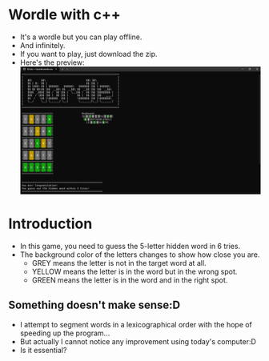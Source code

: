 # Wordle with c++
- It's a wordle but you can play offline.
- And infinitely.
- If you want to play, just download the zip.
- Here's the preview:
        ![alt text](image.png)
# Introduction
- In this game, you need to guess the 5-letter hidden word in 6 tries.
- The background color of the letters changes to show how close you are.
  - GREY means the letter is not in the target word at all.
  - YELLOW means the letter is in the word but in the wrong spot.
  - GREEN means the letter is in the word and in the right spot.
## Something doesn't make sense:D
- I attempt to segment words in a lexicographical order with the hope of speeding up the program...
- But actually I cannot notice any improvement using today's computer:D
- Is it essential?
